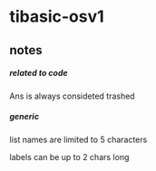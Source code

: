 # tibasic-osv1

## notes

##### related to code

Ans is always consideted trashed

##### generic

list names are limited to 5 characters

labels can be up to 2 chars long
